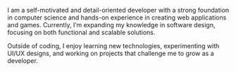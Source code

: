 I am a self-motivated and detail-oriented developer with a strong foundation in computer science and hands-on experience in creating web applications and games. Currently, I’m expanding my knowledge in software design, focusing on both functional and scalable solutions. 

Outside of coding, I enjoy learning new technologies, experimenting with UI/UX designs, and working on projects that challenge me to grow as a developer.
